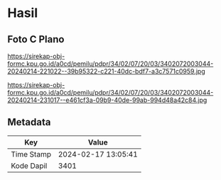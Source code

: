# Hasil

## Foto C Plano

https://sirekap-obj-formc.kpu.go.id/a0cd/pemilu/pdpr/34/02/07/20/03/3402072003044-20240214-221022--39b95322-c221-40dc-bdf7-a3c7571c0959.jpg

https://sirekap-obj-formc.kpu.go.id/a0cd/pemilu/pdpr/34/02/07/20/03/3402072003044-20240214-231017--e461cf3a-09b9-40de-99ab-994d48a42c84.jpg


## Metadata

| Key        | Value               |
| ---------- | ------------------- |
| Time Stamp | 2024-02-17 13:05:41 |
| Kode Dapil | 3401                |



